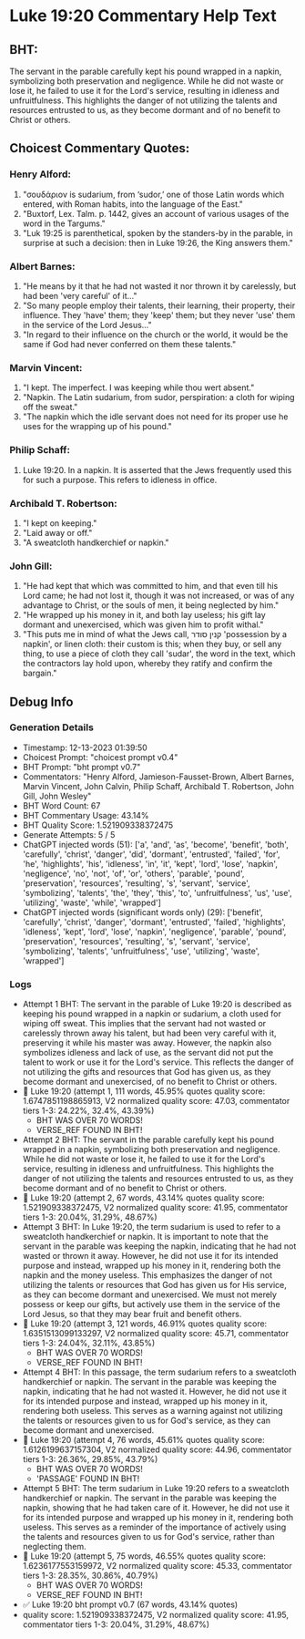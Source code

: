 # Luke 19:20 Commentary Help Text

## BHT:
The servant in the parable carefully kept his pound wrapped in a napkin, symbolizing both preservation and negligence. While he did not waste or lose it, he failed to use it for the Lord's service, resulting in idleness and unfruitfulness. This highlights the danger of not utilizing the talents and resources entrusted to us, as they become dormant and of no benefit to Christ or others.

## Choicest Commentary Quotes:
### Henry Alford:
1. "σουδάριον is sudarium, from ‘sudor,’ one of those Latin words which entered, with Roman habits, into the language of the East." 
2. "Buxtorf, Lex. Talm. p. 1442, gives an account of various usages of the word in the Targums."
3. "Luk 19:25 is parenthetical, spoken by the standers-by in the parable, in surprise at such a decision: then in Luke 19:26, the King answers them."

### Albert Barnes:
1. "He means by it that he had not wasted it nor thrown it by carelessly, but had been 'very careful' of it..."
2. "So many people employ their talents, their learning, their property, their influence. They 'have' them; they 'keep' them; but they never 'use' them in the service of the Lord Jesus..."
3. "In regard to their influence on the church or the world, it would be the same if God had never conferred on them these talents."

### Marvin Vincent:
1. "I kept. The imperfect. I was keeping while thou wert absent."
2. "Napkin. The Latin sudarium, from sudor, perspiration: a cloth for wiping off the sweat."
3. "The napkin which the idle servant does not need for its proper use he uses for the wrapping up of his pound."

### Philip Schaff:
1. Luke 19:20. In a napkin. It is asserted that the Jews frequently used this for such a purpose. This refers to idleness in office.
	


### Archibald T. Robertson:
1. "I kept on keeping."
2. "Laid away or off."
3. "A sweatcloth handkerchief or napkin."

### John Gill:
1. "He had kept that which was committed to him, and that even till his Lord came; he had not lost it, though it was not increased, or was of any advantage to Christ, or the souls of men, it being neglected by him."
2. "He wrapped up his money in it, and both lay useless; his gift lay dormant and unexercised, which was given him to profit withal."
3. "This puts me in mind of what the Jews call, קנין סודר 'possession by a napkin', or linen cloth: their custom is this; when they buy, or sell any thing, to use a piece of cloth they call 'sudar', the word in the text, which the contractors lay hold upon, whereby they ratify and confirm the bargain."


## Debug Info
### Generation Details
- Timestamp: 12-13-2023 01:39:50
- Choicest Prompt: "choicest prompt v0.4"
- BHT Prompt: "bht prompt v0.7"
- Commentators: "Henry Alford, Jamieson-Fausset-Brown, Albert Barnes, Marvin Vincent, John Calvin, Philip Schaff, Archibald T. Robertson, John Gill, John Wesley"
- BHT Word Count: 67
- BHT Commentary Usage: 43.14%
- BHT Quality Score: 1.521909338372475
- Generate Attempts: 5 / 5
- ChatGPT injected words (51):
	['a', 'and', 'as', 'become', 'benefit', 'both', 'carefully', 'christ', 'danger', 'did', 'dormant', 'entrusted', 'failed', 'for', 'he', 'highlights', 'his', 'idleness', 'in', 'it', 'kept', 'lord', 'lose', 'napkin', 'negligence', 'no', 'not', 'of', 'or', 'others', 'parable', 'pound', 'preservation', 'resources', 'resulting', 's', 'servant', 'service', 'symbolizing', 'talents', 'the', 'they', 'this', 'to', 'unfruitfulness', 'us', 'use', 'utilizing', 'waste', 'while', 'wrapped']
- ChatGPT injected words (significant words only) (29):
	['benefit', 'carefully', 'christ', 'danger', 'dormant', 'entrusted', 'failed', 'highlights', 'idleness', 'kept', 'lord', 'lose', 'napkin', 'negligence', 'parable', 'pound', 'preservation', 'resources', 'resulting', 's', 'servant', 'service', 'symbolizing', 'talents', 'unfruitfulness', 'use', 'utilizing', 'waste', 'wrapped']

### Logs
- Attempt 1 BHT: The servant in the parable of Luke 19:20 is described as keeping his pound wrapped in a napkin or sudarium, a cloth used for wiping off sweat. This implies that the servant had not wasted or carelessly thrown away his talent, but had been very careful with it, preserving it while his master was away. However, the napkin also symbolizes idleness and lack of use, as the servant did not put the talent to work or use it for the Lord's service. This reflects the danger of not utilizing the gifts and resources that God has given us, as they become dormant and unexercised, of no benefit to Christ or others.
- 🔄 Luke 19:20 (attempt 1, 111 words, 45.95% quotes quality score: 1.6747851198865913, V2 normalized quality score: 47.03, commentator tiers 1-3: 24.22%, 32.4%, 43.39%) 
	- BHT WAS OVER 70 WORDS! 
	- VERSE_REF FOUND IN BHT!
- Attempt 2 BHT: The servant in the parable carefully kept his pound wrapped in a napkin, symbolizing both preservation and negligence. While he did not waste or lose it, he failed to use it for the Lord's service, resulting in idleness and unfruitfulness. This highlights the danger of not utilizing the talents and resources entrusted to us, as they become dormant and of no benefit to Christ or others.
- 🔄 Luke 19:20 (attempt 2, 67 words, 43.14% quotes quality score: 1.521909338372475, V2 normalized quality score: 41.95, commentator tiers 1-3: 20.04%, 31.29%, 48.67%)
- Attempt 3 BHT: In Luke 19:20, the term sudarium is used to refer to a sweatcloth handkerchief or napkin. It is important to note that the servant in the parable was keeping the napkin, indicating that he had not wasted or thrown it away. However, he did not use it for its intended purpose and instead, wrapped up his money in it, rendering both the napkin and the money useless. This emphasizes the danger of not utilizing the talents or resources that God has given us for His service, as they can become dormant and unexercised. We must not merely possess or keep our gifts, but actively use them in the service of the Lord Jesus, so that they may bear fruit and benefit others.
- 🔄 Luke 19:20 (attempt 3, 121 words, 46.91% quotes quality score: 1.6351513099133297, V2 normalized quality score: 45.71, commentator tiers 1-3: 24.04%, 32.11%, 43.85%) 
	- BHT WAS OVER 70 WORDS! 
	- VERSE_REF FOUND IN BHT!
- Attempt 4 BHT: In this passage, the term sudarium refers to a sweatcloth handkerchief or napkin. The servant in the parable was keeping the napkin, indicating that he had not wasted it. However, he did not use it for its intended purpose and instead, wrapped up his money in it, rendering both useless. This serves as a warning against not utilizing the talents or resources given to us for God's service, as they can become dormant and unexercised.
- 🔄 Luke 19:20 (attempt 4, 76 words, 45.61% quotes quality score: 1.6126199637157304, V2 normalized quality score: 44.96, commentator tiers 1-3: 26.36%, 29.85%, 43.79%) 
	- BHT WAS OVER 70 WORDS! 
	- 'PASSAGE' FOUND IN BHT!
- Attempt 5 BHT: The term sudarium in Luke 19:20 refers to a sweatcloth handkerchief or napkin. The servant in the parable was keeping the napkin, showing that he had taken care of it. However, he did not use it for its intended purpose and wrapped up his money in it, rendering both useless. This serves as a reminder of the importance of actively using the talents and resources given to us for God's service, rather than neglecting them.
- 🔄 Luke 19:20 (attempt 5, 75 words, 46.55% quotes quality score: 1.6236177553159972, V2 normalized quality score: 45.33, commentator tiers 1-3: 28.35%, 30.86%, 40.79%) 
	- BHT WAS OVER 70 WORDS! 
	- VERSE_REF FOUND IN BHT!
- ✅ Luke 19:20 bht prompt v0.7 (67 words, 43.14% quotes)
- quality score: 1.521909338372475, V2 normalized quality score: 41.95, commentator tiers 1-3: 20.04%, 31.29%, 48.67%)